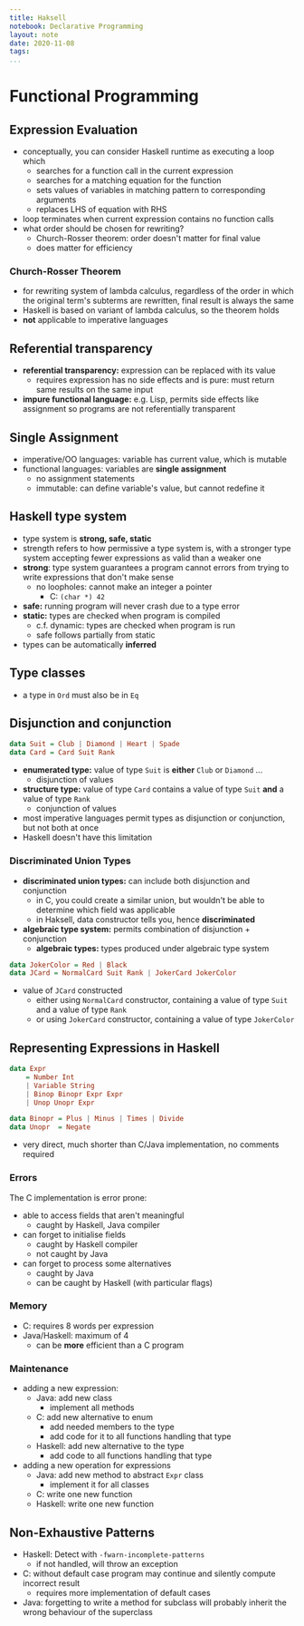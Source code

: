 ```yaml
---
title: Haksell 
notebook: Declarative Programming
layout: note
date: 2020-11-08
tags: 
...
```


# Functional Programming 

## Expression Evaluation 

- conceptually, you can consider Haskell runtime as executing a loop which
  - searches for a function call in the current expression
  - searches for a matching equation for the function
  - sets values of variables in matching pattern to corresponding arguments
  - replaces LHS of equation with RHS
- loop terminates when current expression contains no function calls
- what order should be chosen for rewriting?
  - Church-Rosser theorem: order doesn't matter for final value
  - does matter for efficiency

### Church-Rosser Theorem

- for rewriting system of lambda calculus, regardless of the order in which the 
  original term's subterms are rewritten, final result is always the same
- Haskell is based on variant of lambda calculus, so the theorem holds
- __not__ applicable to imperative languages

## Referential transparency

- __referential transparency:__ expression can be replaced with its value
  - requires expression has no side effects and is pure: must return same
    results on the same input 
- __impure functional language:__ e.g. Lisp, permits side effects like assignment
  so programs are not referentially transparent

## Single Assignment

- imperative/OO languages: variable has current value, which is mutable
- functional languages: variables are __single assignment__
  - no assignment statements
  - immutable: can define variable's value, but cannot redefine it

## Haskell type system

- type system is __strong, safe, static__
- strength refers to how permissive a type system is, with a stronger type
  system accepting fewer expressions as valid than a weaker one
- __strong__: type system guarantees a program cannot errors from trying to
  write expressions that don't make sense
  - no loopholes: cannot make an integer a pointer
    - C: `(char *) 42`
- __safe:__ running program will never crash due to a type error
- __static:__ types are checked when program is compiled
  - c.f. dynamic: types are checked when program is run
  - safe follows partially from static
- types can be automatically __inferred__

## Type classes

- a type in `Ord` must also be in `Eq`

## Disjunction and conjunction

```haskell
data Suit = Club | Diamond | Heart | Spade
data Card = Card Suit Rank
```

- __enumerated type:__ value of type `Suit` is __either__ `Club` or `Diamond` ...
  - disjunction of values
- __structure type:__ value of type `Card` contains a value of type `Suit` __and__
  a value of type `Rank`
  - conjunction of values
- most imperative languages permit types as disjunction or conjunction, but not 
  both at once
- Haskell doesn't have this limitation

### Discriminated Union Types

- __discriminated union types:__ can include both disjunction and conjunction
  - in C, you could create a similar union, but wouldn't be able to determine
    which field was applicable
  - in Haksell, data constructor tells you, hence __discriminated__
- __algebraic type system:__ permits combination of disjunction + conjunction
  - __algebraic types:__ types produced under algebraic type system

```haskell
data JokerColor = Red | Black
data JCard = NormalCard Suit Rank | JokerCard JokerColor
```

- value of `JCard` constructed
  - either using `NormalCard` constructor, containing a value of type `Suit` and a 
    value of type `Rank`
  - or using `JokerCard` constructor, containing a value of type `JokerColor`

## Representing Expressions in Haskell

```haskell
data Expr
    = Number Int
    | Variable String
    | Binop Binopr Expr Expr
    | Unop Unopr Expr

data Binopr = Plus | Minus | Times | Divide
data Unopr  = Negate
```

- very direct, much shorter than C/Java implementation, no comments required

### Errors 

The C implementation is error prone:

- able to access fields that aren't meaningful
  - caught by Haskell, Java compiler
- can forget to initialise fields
  - caught by Haskell compiler
  - not caught by Java
- can forget to process some alternatives
  - caught by Java
  - can be caught by Haskell (with particular flags)

### Memory

- C: requires 8 words per expression
- Java/Haskell: maximum of 4
  - can be __more__ efficient than a C program

### Maintenance

- adding a new expression:
  - Java: add new class
    - implement all methods
  - C: add new alternative to enum
    - add needed members to the type
    - add code for it to all functions handling that type
  - Haskell: add new alternative to the type
    - add code to all functions handling that type
- adding a new operation for expressions
  - Java: add new method to abstract `Expr` class
    - implement it for all classes
  - C: write one new function
  - Haskell: write one new function

## Non-Exhaustive Patterns

- Haskell: Detect with `-fwarn-incomplete-patterns`
  - if not handled, will throw an exception
- C: without default case program may continue and silently compute incorrect result
  - requires more implementation of default cases
- Java: forgetting to write a method for subclass will probably inherit the wrong 
  behaviour of the superclass


